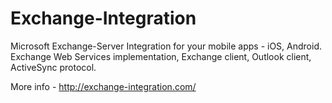 Exchange-Integration
====================

Microsoft Exchange-Server Integration for your mobile apps  - iOS, Android. Exchange Web Services implementation, Exchange client, Outlook client, ActiveSync protocol.

More info - http://exchange-integration.com/
